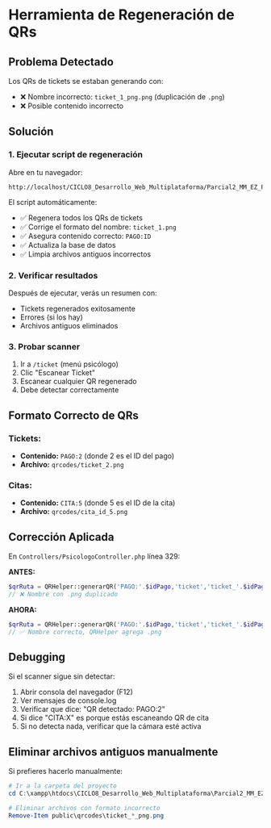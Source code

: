 # Herramienta de Regeneración de QRs

## Problema Detectado

Los QRs de tickets se estaban generando con:
- ❌ Nombre incorrecto: `ticket_1_png.png` (duplicación de `.png`)
- ❌ Posible contenido incorrecto

## Solución

### 1. Ejecutar script de regeneración

Abre en tu navegador:
```
http://localhost/CICLO8_Desarrollo_Web_Multiplataforma/Parcial2_MM_EZ_PV/tools/regenerar_qr_tickets.php
```

El script automáticamente:
- ✅ Regenera todos los QRs de tickets
- ✅ Corrige el formato del nombre: `ticket_1.png`
- ✅ Asegura contenido correcto: `PAGO:ID`
- ✅ Actualiza la base de datos
- ✅ Limpia archivos antiguos incorrectos

### 2. Verificar resultados

Después de ejecutar, verás un resumen con:
- Tickets regenerados exitosamente
- Errores (si los hay)
- Archivos antiguos eliminados

### 3. Probar scanner

1. Ir a `/ticket` (menú psicólogo)
2. Clic "Escanear Ticket"
3. Escanear cualquier QR regenerado
4. Debe detectar correctamente

## Formato Correcto de QRs

### Tickets:
- **Contenido:** `PAGO:2` (donde 2 es el ID del pago)
- **Archivo:** `qrcodes/ticket_2.png`

### Citas:
- **Contenido:** `CITA:5` (donde 5 es el ID de la cita)
- **Archivo:** `qrcodes/cita_id_5.png`

## Corrección Aplicada

En `Controllers/PsicologoController.php` línea 329:

**ANTES:**
```php
$qrRuta = QRHelper::generarQR('PAGO:'.$idPago,'ticket','ticket_'.$idPago.'.png');
// ❌ Nombre con .png duplicado
```

**AHORA:**
```php
$qrRuta = QRHelper::generarQR('PAGO:'.$idPago,'ticket','ticket_'.$idPago);
// ✅ Nombre correcto, QRHelper agrega .png
```

## Debugging

Si el scanner sigue sin detectar:

1. Abrir consola del navegador (F12)
2. Ver mensajes de console.log
3. Verificar que dice: "QR detectado: PAGO:2"
4. Si dice "CITA:X" es porque estás escaneando QR de cita
5. Si no detecta nada, verificar que la cámara esté activa

## Eliminar archivos antiguos manualmente

Si prefieres hacerlo manualmente:

```powershell
# Ir a la carpeta del proyecto
cd C:\xampp\htdocs\CICLO8_Desarrollo_Web_Multiplataforma\Parcial2_MM_EZ_PV

# Eliminar archivos con formato incorrecto
Remove-Item public\qrcodes\ticket_*_png.png
```
